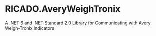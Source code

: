 # RICADO.AveryWeighTronix
A .NET 6 and .NET Standard 2.0 Library for Communicating with Avery Weigh-Tronix Indicators

